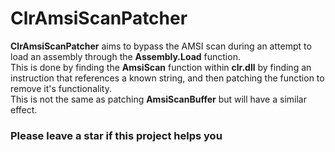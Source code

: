# ClrAmsiScanPatcher

**ClrAmsiScanPatcher** aims to bypass the AMSI scan during an attempt to load an assembly through the **Assembly.Load** function.<br>
This is done by finding the **AmsiScan** function within **clr.dll** by finding an instruction that references a known string, and then patching the function to remove it's functionality.<br>
This is not the same as patching **AmsiScanBuffer** but will have a similar effect.<br>

### Please leave a star if this project helps you
